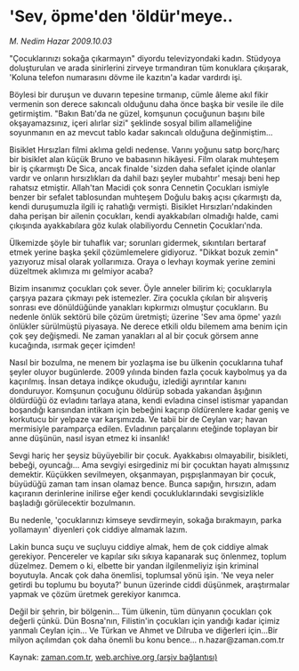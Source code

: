 # 'Sev, öpme'den 'öldür'meye..

*M. Nedim Hazar 2009.10.03*

<tr><td class="metin" colspan="2" style="padding-top: 20px; padding-left: 5px; ">"Çocuklarınızı sokağa çıkarmayın" diyordu televizyondaki kadın. Stüdyoya doluşturulan ve arada sinirlerini zirveye tırmandıran tüm konuklara çıkışarak, 'Koluna telefon numarasını dövme ile kazıtın'a kadar vardırdı işi.</td></tr><tr><td class="metin" colspan="2" style="padding-top: 20px; padding-left: 5px; "><p> Böylesi bir duruşun ve duvarın tepesine tırmanıp, cümle âleme akıl fikir vermenin son derece sakıncalı olduğunu daha önce başka bir vesile ile dile getirmiştim. "Bakın Batı'da ne güzel, komşunun çocuğunun başını bile okşayamazsınız, içeri alırlar sizi" şeklinde sosyal bilim allameliğine soyunmanın en az mevcut tablo kadar sakıncalı olduğuna değinmiştim...
<p>Bisiklet Hırsızları filmi aklıma geldi nedense. Varını yoğunu satıp borç/harç bir bisiklet alan küçük Bruno ve babasının hikâyesi. Film olarak muhteşem bir iş çıkarmıştı De Sica, ancak finalde 'sizden daha sefalet içinde olanlar vardır ve onların hırsızlıkları da dahil bazı şeyler mubahtır' mesajı beni hep rahatsız etmiştir. Allah'tan Macidi çok sonra Cennetin Çocukları ismiyle benzer bir sefalet tablosundan muhteşem Doğulu bakış açısı çıkarmıştı da, kendi duruşumuzla ilgili iç rahatlığı vermişti. Bisiklet Hırsızları'ndakinden daha perişan bir ailenin çocukları, kendi ayakkabıları olmadığı halde, cami çıkışında ayakkabılara göz kulak olabiliyordu Cennetin Çocukları'nda.
<p>Ülkemizde şöyle bir tuhaflık var; sorunları gidermek, sıkıntıları bertaraf etmek yerine başka şekil çözümlemelere gidiyoruz. "Dikkat bozuk zemin" yazıyoruz misal olarak yollarımıza. Oraya o levhayı koymak yerine zemini düzeltmek aklımıza mı gelmiyor acaba? 
<p>Bizim insanımız çocukları çok sever. Öyle anneler bilirim ki; çocuklarıyla çarşıya pazara çıkmayı pek istemezler. Zira çocukla çıkılan bir alışveriş sonrası eve dönüldüğünde yanakları kıpkırmızı olmuştur çocukların. Bu nedenle önlük sektörü bile çözüm üretmişti; üzerine 'Sev ama öpme' yazılı önlükler sürülmüştü piyasaya. Ne derece etkili oldu bilemem ama benim için çok şey değişmedi. Ne zaman yanakları al al bir çocuk görsem anne kucağında, ısırmak geçer içimden!
<p>Nasıl bir bozulma, ne menem bir yozlaşma ise bu ülkenin çocuklarına tuhaf şeyler oluyor bugünlerde. 2009 yılında binden fazla çocuk kaybolmuş ya da kaçırılmış. İnsan detaya indikçe okuduğu, izlediği ayrıntılar kanını donduruyor. Komşunun çocuğunu öldürüp sobada yakandan âşığının öldürdüğü öz evladını tarlaya atana, kendi evladına cinsel istismar yapandan boşandığı karısından intikam için bebeğini kaçırıp öldürenlere kadar geniş ve korkutucu bir yelpaze var karşımızda. Ve tabii bir de Ceylan var; havan mermisiyle paramparça edilen. Evladının parçalarını eteğinde toplayan bir anne düşünün, nasıl isyan etmez ki insanlık!
<p>Sevgi hariç her şeysiz büyüyebilir bir çocuk. Ayakkabısı olmayabilir, bisikleti, bebeği, oyuncağı... Ama sevgiyi esirgediniz mi bir çocuktan hayatı almışsınız demektir. Küçükken sevilmeyen, okşanmayan, pışpışlanmayan bir çocuk, büyüdüğü zaman tam insan olamaz bence. Bunca sapığın, hırsızın, adam kaçıranın derinlerine inilirse eğer kendi çocukluklarındaki sevgisizlikle başladığı görülecektir bozulmanın.
<p>Bu nedenle, 'çocuklarınızı kimseye sevdirmeyin, sokağa bırakmayın, parka yollamayın' diyenleri çok ciddiye almamak lazım.
<p>Lakin bunca suçu ve suçluyu ciddiye almak, hem de çok ciddiye almak gerekiyor. Pencereler ve kapılar sıkı sıkıya kapanarak suç önlenmez, toplum düzelmez. Demem o ki, elbette bir yandan ilgilenmeliyiz işin kriminal boyutuyla. Ancak çok daha önemlisi, toplumsal yönü işin. 'Ne veya neler getirdi bu toplumu bu boyuta?' bunun üzerinde ciddi düşünmek, araştırmalar yapmak ve çözüm üretmek gerekiyor kanımca.
<p>Değil bir şehrin, bir bölgenin... Tüm ülkenin, tüm dünyanın çocukları çok değerli çünkü. Dün Bosna'nın, Filistin'in çocukları için yandığı kadar içimiz yanmalı Ceylan için... Ve Türkan ve Ahmet ve Dilruba ve diğerleri için...Bir milyon açılımdan çok daha önemli bu konu bence... n.hazar@zaman.com.tr <br/></p></p></p></p></p></p></p></p></p></td></tr>

Kaynak: [zaman.com.tr](http://zaman.com.tr/yazar.do?yazino=898693), [web.archive.org (arşiv bağlantısı)](http://web.archive.org/web/20091104184201/http://www.zaman.com.tr:80/yazar.do?yazino=898693)
